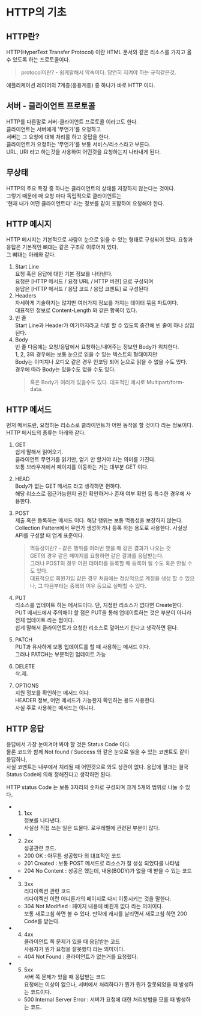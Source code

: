 # HTTP의 기초

## HTTP란?

HTTP(HyperText Transfer Protocol) 이란 HTML 문서와 같은 리소스를 가지고 올수 있도록 하는 프로토콜이다.

> protocol이란? - 쉽게말해서 약속이다. 당연히 지켜야 하는 규칙같은것.

애플리케이션 레이어의 7계층(응용계층) 중 하나가 바로 HTTP 이다.

## 서버 - 클라이언트 프로토콜

HTTP를 다른말로 서버-클라이언트 프로토콜 이라고도 한다.  
클라이언트는 서버에게 '무언가'를 요청하고  
서버는 그 요청에 대해 처리를 하고 응답을 한다.  
클라이언트가 요청하는 '무언가'를 보통 서비스/리소스라고 부른다.  
URL, URI 라고 하는것을 사용하여 어떤것을 요청하는지 나타내게 된다.

## 무상태

HTTP의 주요 특징 중 하나는 클라이언트의 상태를 저장하지 않는다는 것이다.  
그렇기 때문에 매 요청 마다 독립적으로 클라이언트는  
'현재 내가 어떤 클라이언트다' 라는 정보를 같이 포함하여 요청해야 한다.

## HTTP 메시지

HTTP 메시지는 기본적으로 사람이 눈으로 읽을 수 있는 형태로 구성되어 있다.
요청과 응답은 기본적인 뼈대는 같은 구조로 이루어져 있다.  
그 뼈대는 아래와 같다.

1. Start Line  
   요청 혹은 응답에 대한 기본 정보를 나타낸다.  
   요청은 [HTTP 메서드 / 요청 URL / HTTP 버전] 으로 구성되며  
   응답은 [HTTP 메서드 / 응답 코드 / 응답 코멘트] 로 구성된다
2. Headers  
   자세하게 기술하지는 않지만 여러가지 정보를 가지는 데이터 묶음 파트이다.  
   대표적인 정보로 Content-Length 와 같은 항목이 있다.
3. 빈 줄  
   Start Line과 Header가 여기까지라고 식별 할 수 있도록 중간에 빈 줄이 하나 삽입된다.
4. Body  
   빈 줄 다음에는 요청/응답에서 요청하는/내어주는 정보인 Body가 위치한다.  
   1, 2, 3의 경우에는 보통 눈으로 읽을 수 있는 텍스트의 형태이지만  
   Body는 이미지나 오디오 같은 경우 인코딩 되어 눈으로 읽을 수 없을 수도 있다.  
   경우에 따라 Body는 있을수도 없을 수도 있다.
   > 혹은 Body가 여러개 있을수도 있다. 대표적인 예시로 Multipart/form-data.

## HTTP 메서드

먼저 메서드란, 요청하는 리소스로 클라이언트가 어떤 동작을 할 것이다 라는 정보이다.
HTTP 메서드의 종류는 아래와 같다.

1. GET  
   쉽게 말해서 읽어오기.  
   클라이언트 무언가를 읽기만, 얻기 만 할거야 라는 의미를 가진다.  
   보통 브라우저에서 페이지를 이동하는 거는 대부분 GET 이다.

2. HEAD  
   Body가 없는 GET 메서드 라고 생각하면 편하다.  
   해당 리소스로 접근가능한지 권한 확인하거나 존재 여부 확인 등 특수한 경우에 사용한다.

3. POST  
   제출 혹은 등록하는 메서드 이다. 해당 행위는 보통 멱등성을 보장하지 않는다.  
   Collection Pattern에서 무언가 생성하거나 등록 하는 용도로 사용한다. 사실상 API를 구성할 때 업계 표준이다.

   > 멱등성이란? - 같은 행위를 여러번 했을 때 같은 결과가 나오는 것  
   >  GET의 경우 같은 페이지를 요청하면 같은 결과를 응답받는다.  
   >  그러나 POST의 경우 어떤 데이터를 등록할 때 등록이 될 수도 혹은 안될 수도 있다.  
   >  대표적으로 회원가입 같은 경우 처음에는 정상적으로 계정을 생성 할 수 있으나, 그 다음부터는 중복의 이유 등으로 실패할 수 있다.

4. PUT  
   리소스를 업데이트 하는 메서드이다. 단, 지정한 리소스가 없다면 Create한다.  
   PUT 메서드에서 주의해야 할 점은 PUT을 통해 업데이트하는 것은 부분이 아니라 전체 업데이트 라는 점이다.  
   쉽게 말해서 클라이언트가 요청한 리소스로 덮어쓰기 한다고 생각하면 된다.

5. PATCH  
   PUT과 유사하게 보통 업데이트를 할 때 사용하는 메서드 이다.  
   그러나 PATCH는 부분적인 업데이트 가능

6. DELETE  
   삭.제.

7. OPTIONS  
   지원 정보를 확인하는 메서드 이다.  
   HEADER 정보, 어떤 메서드가 가능한지 확인하는 용도 사용한다.  
   사실 주로 사용하는 메서드는 아니다.

## HTTP 응답

응답에서 가장 눈여겨야 봐야 할 것은 Status Code 이다.  
물론 코드와 함께 Not found / Success 와 같은 눈으로 읽을 수 있는 코멘트도 같이 응답하나,  
사실 코멘트는 내부에서 처리될 때 어떤것으로 와도 상관이 없다. 응답에 결과는 결국 Status Code에 의해 정해진다고 생각하면 된다.

HTTP status Code 는 보통 3자리의 숫자로 구성되며 크게 5개의 범위로 나눌 수 있다.

- 1. 1xx  
     정보를 나타낸다.  
     사실상 직접 쓰는 일은 드물다. 로우레벨에 관련된 부분이 많다.

- 2. 2xx  
     성공관련 코드.

  - 200 OK : 아무튼 성공했다 의 대표적인 코드
  - 201 Created : 보통 POST 메서드로 리소스가 잘 생성 되었다를 나타냄
  - 204 No Content : 성공은 했는데, 내용(BODY)가 없을 때 받을 수 있는 코드

- 3. 3xx  
     리다이렉션 관련 코드  
     리다이렉션 이란 어디론가의 페이지로 다시 이동시키는 것을 말한다.

  - 304 Not Modified : 페이지 내용에 바뀐게 없다 라는 의미이다.  
    보통 새로고침 하면 볼 수 있다. 만약에 캐시를 날리면서 새로고침 하면 200 Code를 받는다.

- 4. 4xx  
     클라이언트 쪽 문제가 있을 때 응답받는 코드  
     사용자가 뭔가 요청을 잘못했다 라는 의미이다.

  - 404 Not Found : 클라이언트가 없는거를 요청했다.

- 5. 5xx  
     서버 쪽 문제가 있을 때 응답받는 코드  
     요청에는 이상이 없으나, 서버에서 처리하다가 뭔가 뭔가 잘못되었을 때 발생하는 코드이다.

  - 500 Internal Server Error : 서버가 요청에 대한 처리방법을 모를 때 발생하는 코드.
